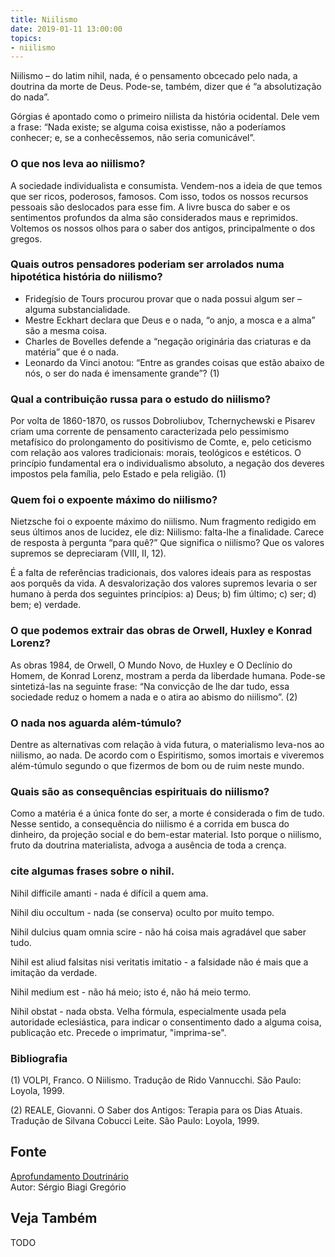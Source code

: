 ```yaml
---
title: Niilismo
date: 2019-01-11 13:00:00
topics: 
- niilismo
---
```


Niilismo – do latim nihil, nada, é o pensamento obcecado pelo nada,
a doutrina da morte de Deus. Pode-se, também, dizer que é “a
absolutização do nada”.

Górgias é apontado como o primeiro niilista da história ocidental. Dele
vem a frase: “Nada existe; se alguma coisa existisse, não a poderíamos
conhecer; e, se a conhecêssemos, não seria comunicável”.

### O que nos leva ao niilismo?
A sociedade individualista e consumista. Vendem-nos a ideia de que temos
que ser ricos, poderosos, famosos. Com isso, todos os nossos recursos
pessoais são deslocados para esse fim. A livre busca do saber e os
sentimentos profundos da alma são considerados maus e reprimidos.
Voltemos os nossos olhos para o saber dos antigos, principalmente o dos
gregos.

### Quais outros pensadores poderiam ser arrolados numa hipotética história do niilismo?
* Fridegísio de Tours procurou provar que o nada possui algum ser – alguma substancialidade.
* Mestre Eckhart declara que Deus e o nada, “o anjo, a mosca e a alma” são a mesma coisa.
* Charles de Bovelles defende a “negação originária das criaturas e da matéria” que é o nada.
* Leonardo da Vinci anotou: “Entre as grandes coisas que estão abaixo de nós, o ser do nada é imensamente grande”? (1)

### Qual a contribuição russa para o estudo do niilismo?
Por volta de 1860-1870, os russos Dobroliubov, Tchernychewski e Pisarev
criam uma corrente de pensamento caracterizada pelo pessimismo
metafísico do prolongamento do positivismo de Comte, e, pelo ceticismo
com relação aos valores tradicionais: morais, teológicos e estéticos. O
princípio fundamental era o individualismo absoluto, a negação dos
deveres impostos pela família, pelo Estado e pela religião. (1)

### Quem foi o expoente máximo do niilismo?
Nietzsche foi o expoente máximo do niilismo. Num fragmento redigido em
seus últimos anos de lucidez, ele diz: Niilismo: falta-lhe a
finalidade. Carece de resposta à pergunta “para quê?” Que significa o
niilismo? Que os valores supremos se depreciaram (VIII, II, 12).

É a falta de referências tradicionais, dos valores ideais para as
respostas aos porquês da vida. A desvalorização dos valores supremos
levaria o ser humano à perda dos seguintes princípios: a) Deus; b) fim
último; c) ser; d) bem; e) verdade.

### O que podemos extrair das obras de Orwell, Huxley e Konrad Lorenz?
As obras 1984, de Orwell, O Mundo Novo, de Huxley e O Declínio do
Homem, de Konrad Lorenz, mostram a perda da liberdade humana. Pode-se
sintetizá-las na seguinte frase: “Na convicção de lhe dar tudo, essa
sociedade reduz o homem a nada e o atira ao abismo do niilismo”. (2)

### O nada nos aguarda além-túmulo?
Dentre as alternativas com relação à vida futura, o materialismo
leva-nos ao niilismo, ao nada. De acordo com o Espiritismo, somos
imortais e viveremos além-túmulo segundo o que fizermos de bom ou de
ruim neste mundo.

### Quais são as consequências espirituais do niilismo?
Como a matéria é a única fonte do ser, a morte é considerada o fim de
tudo. Nesse sentido, a consequência do niilismo é a corrida em busca do
dinheiro, da projeção social e do bem-estar material. Isto porque o
niilismo, fruto da doutrina materialista, advoga a ausência de toda a
crença.

### cite algumas frases sobre o nihil.

Nihil difficile amanti - nada é difícil a quem ama.

Nihil diu occultum - nada (se conserva) oculto por muito tempo.

Nihil dulcius quam omnia scire - não há coisa mais agradável que
saber tudo.

Nihil est aliud falsitas nisi veritatis imitatio - a falsidade não
é mais que a imitação da verdade.

Nihil medium est - não há meio; isto é, não há meio termo.

Nihil obstat - nada obsta. Velha fórmula, especialmente usada pela
autoridade eclesiástica, para indicar o consentimento dado a alguma
coisa, publicação etc. Precede o imprimatur, "imprima-se".


### Bibliografia
(1) VOLPI, Franco. O Niilismo. Tradução de Rido Vannucchi. São Paulo:
Loyola, 1999.

(2) REALE, Giovanni. O Saber dos Antigos: Terapia para os Dias Atuais.
Tradução de Silvana Cobucci Leite. São Paulo: Loyola, 1999.

## Fonte
[Aprofundamento Doutrinário](https://sites.google.com/view/aprofundamentodoutrinario/niilismo)  
Autor: Sérgio Biagi Gregório



## Veja Também
TODO


